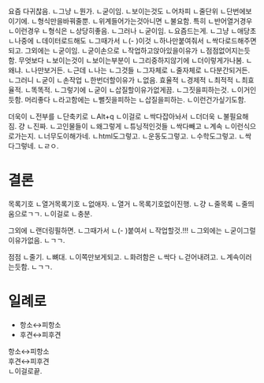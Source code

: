 <link rel="stylesheet" href="../_res/darkmode.css">

#
요즘
다귀찮음.
ㄴ그냥
ㄴ뭔가.
ㄴ굳이임.
ㄴ보이는것도
ㄴ어차피
ㄴ줄단위
ㄴ단번에보이기에.
ㄴ형식만을바꿔줄뿐.
ㄴ위계들어가는것아니면
ㄴ불요함.
특히
ㄴ반어열거경우
ㄴ이런경우
ㄴ형식은
ㄴ상당히좋음.
ㄴ그러나
ㄴ굳이임.
ㄴ요즘드는게.
ㄴ그냥
ㄴ애당초
ㄴ나중에
ㄴ데이터로드해도
ㄴ그때가서
ㄴ(- )이것
ㄴ하나만붙여줘서
ㄴ싹다로드해주면되고.
그외에는
ㄴ굳이임.
ㄴ굳이손으로
ㄴ작업하고앉아있을이유가
ㄴ점점없어지는듯함.
무엇보다
ㄴ보이는것이
ㄴ보이는부분이
ㄴ그리중하지않기에
ㄴ더이렇게가나봄.
ㄴ왜냐.
ㄴ나만보거든.
ㄴ근데
ㄴ나는
ㄴ그것들
ㄴ그자체로
ㄴ줄자체로
ㄴ다분간되거든.
ㄴ그러니
ㄴ굳이
ㄴ손작업
ㄴ한번더할이유가
ㄴ없음.
효율적
ㄴ경제적
ㄴ최적적
ㄴ최효율적.
ㄴ똑똑적.
ㄴ그렇기에
ㄴ굳이
ㄴ삽질할이유가없게끔.
ㄴ그짓을피하는것.
ㄴ이거인듯함.
머리좋다
ㄴ라고함에는
ㄴ뻘짓을피하는
ㄴ삽질을피하는.
ㄴ이런건가싶기도함.

더욱이
ㄴ전부를
ㄴ단축키로
ㄴAlt+q
ㄴ이걸로
ㄴ싹다잡아놔서
ㄴ더더욱
ㄴ불필요해짐.
걍
ㄴ진짜.
ㄴ고인물들이
ㄴ왜그렇게
ㄴ튜닝적인것들
ㄴ싹다빼고
ㄴ계속
ㄴ이런식으로가는지.
ㄴ너무도이해가네.
ㄴhtml도그렇고.
ㄴ운동도그렇고.
ㄴ수학도그렇고.
ㄴ싹다그렇네.
ㄴㄹㅇ.

# 결론
목록기호
ㄴ열거목록기호
ㄴ없애자.
ㄴ열거
ㄴ목록기호없이진행.
ㄴ걍
ㄴ줄목록
ㄴ줄띄움으로ㄱㄱ.
ㄴ이걸로
ㄴ충분.

그외에
ㄴ랜더링필하면.
ㄴ그때가서
ㄴ(- )붙여서
ㄴ작업할것.!!!
ㄴ그외에는
ㄴ굳이그럴이유가없음.
ㄴㄱㄱ.

점점
ㄴ줄기.
ㄴ뼈대.
ㄴ이쪽만보게되고.
ㄴ화려함은
ㄴ싹다
ㄴ걷어내려고.
ㄴ계속이러는듯함.
ㄴㄱㄱ.

# 일례로
- 항소↔피항소
- 후견↔피후견

항소↔피항소  
후견↔피후견  
ㄴ이걸로끝.
